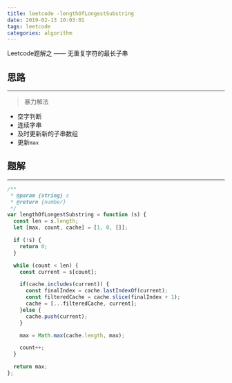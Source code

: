 ```yaml
---
title: leetcode -lengthOfLongestSubstring
date: 2019-02-13 10:03:01
tags: leetcode
categories: algorithm
---
```


Leetcode题解之 —— 无重复字符的最长子串


<!-- more -->


## 思路

------

> 暴力解法

- 空字判断
- 连续字串
- 及时更新新的子串数组
- 更新`max`

## 题解

------

```ts
/**
 * @param {string} s
 * @return {number}
 */
var lengthOfLongestSubstring = function (s) {
  const len = s.length;
  let [max, count, cache] = [1, 0, []];

  if (!s) {
    return 0;
  }

  while (count < len) {
    const current = s[count];

    if(cache.includes(current)) {
      const finalIndex = cache.lastIndexOf(current);
      const filteredCache = cache.slice(finalIndex + 1);
      cache = [...filteredCache, current];
    }else {
      cache.push(current);
    }

    max = Math.max(cache.length, max);

    count++;
  }

  return max;
};
```